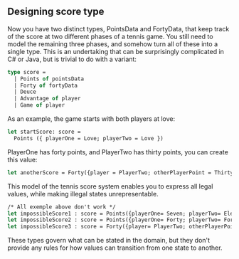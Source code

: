 ## Designing score type

Now you have two distinct types, PointsData and FortyData, that keep track of the score at two different phases of a tennis game. You still need to model the remaining three phases, and somehow turn all of these into a single type. This is an undertaking that can be surprisingly complicated in C# or Java, but is trivial to do with a variant:

```OCaml
type score =
  | Points of pointsData
  | Forty of fortyData
  | Deuce
  | Advantage of player
  | Game of player
```

As an example, the game starts with both players at love:

```OCaml
let startScore: score =
  Points ({ playerOne = Love; playerTwo = Love })
```

PlayerOne has forty points, and PlayerTwo has thirty points, you can create this value:

```OCaml
let anotherScore = Forty({player = PlayerTwo; otherPlayerPoint = Thirty })
```

This model of the tennis score system enables you to express all legal values, while making illegal states unrepresentable.

```OCaml
/* All exemple above don't work */
let impossibleScore1 : score = Points({playerOne= Seven; playerTwo= Eleven})
let impossibleScore2 : score = Points({playerOne= Forty; playerTwo= Forty})
let impossibleScore3 : score = Forty({player= PlayerTwo; otherPlayerPoint=Forty })
```

These types govern what can be stated in the domain, but they don't provide any rules for how values can transition from one state to another.
